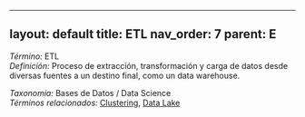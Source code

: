
---
layout: default
title: ETL
nav_order: 7
parent: E
---

*Término:* ETL  
*Definición:* Proceso de extracción, transformación y carga de datos desde diversas fuentes a un destino final, como un data warehouse.

*Taxonomía:* Bases de Datos / Data Science  
*Términos relacionados:* [Clustering](https://maleniski.github.io/diccionario-angl-tec-mx/docs/alfabeticamente/C/clustering/), [Data Lake](https://maleniski.github.io/diccionario-angl-tec-mx/docs/alfabeticamente/D/data-lake/)
